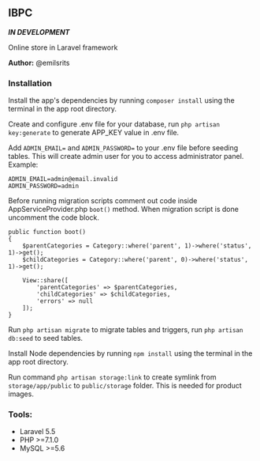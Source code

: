 ## **IBPC** 

**_IN DEVELOPMENT_**

Online store in Laravel framework

**Author:** @emilsrits

### Installation

Install the app's dependencies by running `composer install` using the terminal in the app root directory.

Create and configure .env file for your database, run `php artisan key:generate` to generate APP_KEY value in .env file. 

Add `ADMIN_EMAIL=` and `ADMIN_PASSWORD=` to your .env file before seeding tables. This will create admin user for you to access administrator panel.
Example:
```
ADMIN_EMAIL=admin@email.invalid
ADMIN_PASSWORD=admin
```

Before running migration scripts comment out code inside AppServiceProvider.php `boot()` method. When migration script is done uncomment the code block.

```
public function boot()
{
    $parentCategories = Category::where('parent', 1)->where('status', 1)->get();
    $childCategories = Category::where('parent', 0)->where('status', 1)->get();

    View::share([
        'parentCategories' => $parentCategories,
        'childCategories' => $childCategories,
        'errors' => null
    ]);
}
```

Run `php artisan migrate` to migrate tables and triggers, run `php artisan db:seed` to seed tables.

Install Node dependencies by running `npm install` using the terminal in the app root directory.

Run command `php artisan storage:link` to create symlink from `storage/app/public` to `public/storage` folder. This is needed for product images.

### Tools:

  * Laravel     5.5
  * PHP         >=7.1.0
  * MySQL       >=5.6